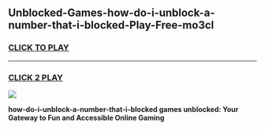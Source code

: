 
## Unblocked-Games-how-do-i-unblock-a-number-that-i-blocked-Play-Free-mo3cl
<h3>
<a href="https://premium76.site?title=how-do-i-unblock-a-number-that-i-blocked&ref=10A">CLICK TO PLAY</a></h3>
<hr>

<h3>
<a href="https://premium76.site?title=how-do-i-unblock-a-number-that-i-blocked&ref=10A">CLICK 2 PLAY</a>
  
</h3>

<a href="https://premium76.site?title=how-do-i-unblock-a-number-that-i-blocked&ref=10A"><img src="https://clearcache.store/games.png"></a>


**how-do-i-unblock-a-number-that-i-blocked games unblocked: Your Gateway to Fun and Accessible Online Gaming**
